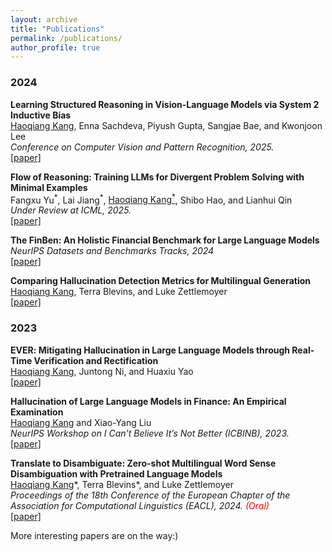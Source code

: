 ```yaml
---
layout: archive
title: "Publications"
permalink: /publications/
author_profile: true
---
```

### 2024

**Learning Structured Reasoning in Vision-Language Models via System 2 Inductive Bias** \
<u>Haoqiang Kang</u>, Enna Sachdeva, Piyush Gupta, Sangjae Bae, and Kwonjoon Lee \
*Conference on Computer Vision and Pattern Recognition, 2025.* \
[[paper]](https://arxiv.org/abs/2503.06514)

**Flow of Reasoning: Training LLMs for Divergent Problem Solving with Minimal Examples** \
Fangxu Yu<sup>\*</sup>, Lai Jiang<sup>\*</sup>, <span style="text-decoration: underline;">Haoqiang Kang<sup>*</sup></span>, Shibo Hao, and Lianhui Qin \
*Under Review at ICML, 2025.* \
[[paper]](https://arxiv.org/abs/2406.05673)

**The FinBen: An Holistic Financial Benchmark for Large Language Models** \
*NeurIPS Datasets and Benchmarks Tracks, 2024* \
[[paper]](https://arxiv.org/abs/2402.12659)

**Comparing Hallucination Detection Metrics for Multilingual Generation** \
<u>Haoqiang Kang</u>, Terra Blevins, and Luke Zettlemoyer \
[[paper]](https://arxiv.org/abs/2402.10496)

### 2023

**<span style="font-variant: small-caps;">EVER</span>: Mitigating Hallucination in Large Language Models through Real-Time Verification and Rectification**\
<u>Haoqiang Kang</u>, Juntong Ni, and Huaxiu Yao \
[[paper]](../papers/KangEVER2024.pdf)

**Hallucination of Large Language Models in Finance: An Empirical Examination** \
<u>Haoqiang Kang</u> and Xiao-Yang Liu  \
*NeurIPS Workshop on I Can’t Believe It’s Not Better (ICBINB), 2023.* \
[[paper]](https://openreview.net/pdf?id=SGiQxu8zFL)

**Translate to Disambiguate: Zero-shot Multilingual Word Sense Disambiguation with Pretrained Language Models** \
<u>Haoqiang Kang</u>\*, Terra Blevins\*, and Luke Zettlemoyer \
*Proceedings of the 18th Conference of the European Chapter of the Association for Computational Linguistics (EACL), 2024. <span style="color:red">(Oral)</span>* \
[[paper]](https://arxiv.org/abs/2304.13803)

<!-- Google tag (gtag.js) -->
<script async src="https://www.googletagmanager.com/gtag/js?id=G-38STV3VNWK"></script>
<script>
  window.dataLayer = window.dataLayer || [];
  function gtag(){dataLayer.push(arguments);}
  gtag('js', new Date());

  gtag('config', 'G-38STV3VNWK');
</script>


More interesting papers are on the way:)
